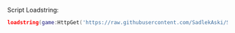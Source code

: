 Script Loadstring:
```lua
loadstring(game:HttpGet('https://raw.githubusercontent.com/SadlekAski/Scripts/main/Tower%20Defense%20Games/Pixel%20Gun%20Tower%20Defense%203/Lobby.lua'))()
```
